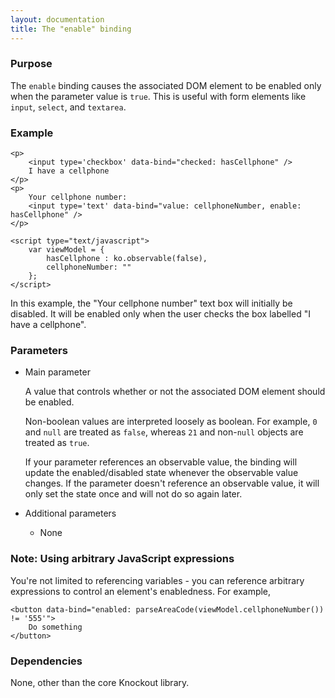 ```yaml
---
layout: documentation
title: The "enable" binding
---
```


### Purpose
The `enable` binding causes the associated DOM element to be enabled only when the parameter value is `true`. This is useful with form elements like `input`, `select`, and `textarea`.

### Example
    <p>
        <input type='checkbox' data-bind="checked: hasCellphone" />
        I have a cellphone
    </p>
    <p>
        Your cellphone number:
        <input type='text' data-bind="value: cellphoneNumber, enable: hasCellphone" />
    </p>
    
    <script type="text/javascript">
        var viewModel = {
            hasCellphone : ko.observable(false),
            cellphoneNumber: ""
        };
    </script>

In this example, the "Your cellphone number" text box will initially be disabled. It will be enabled only when the user checks the box labelled "I have a cellphone".

### Parameters

 * Main parameter
   
   A value that controls whether or not the associated DOM element should be enabled.
   
   Non-boolean values are interpreted loosely as boolean. For example, `0` and `null` are treated as `false`, whereas `21` and non-`null` objects are treated as `true`.
   
   If your parameter references an observable value, the binding will update the enabled/disabled state whenever the observable value changes. If the parameter doesn't reference an observable value, it will only set the state once and will not do so again later.   
      
 * Additional parameters 

   * None

### Note: Using arbitrary JavaScript expressions

You're not limited to referencing variables - you can reference arbitrary expressions to control an element's enabledness. For example,

    <button data-bind="enabled: parseAreaCode(viewModel.cellphoneNumber()) != '555'">
        Do something
    </button>

### Dependencies

None, other than the core Knockout library.